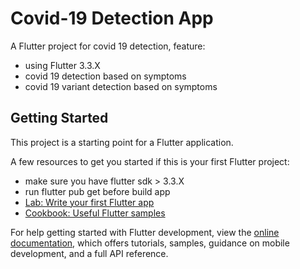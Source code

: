 # Covid-19 Detection App

A Flutter project for covid 19 detection, feature:
- using Flutter 3.3.X
- covid 19 detection based on symptoms
- covid 19 variant detection based on symptoms

## Getting Started

This project is a starting point for a Flutter application.

A few resources to get you started if this is your first Flutter project:
- make sure you have flutter sdk > 3.3.X
- run flutter pub get before build app
- [Lab: Write your first Flutter app](https://docs.flutter.dev/get-started/codelab)
- [Cookbook: Useful Flutter samples](https://docs.flutter.dev/cookbook)

For help getting started with Flutter development, view the
[online documentation](https://docs.flutter.dev/), which offers tutorials,
samples, guidance on mobile development, and a full API reference.
